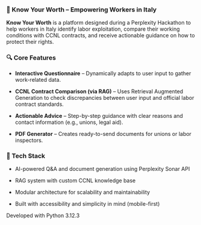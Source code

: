 ### 🧾 Know Your Worth – Empowering Workers in Italy
**Know Your Worth** is a platform designed during a Perplexity Hackathon to help workers in Italy identify labor exploitation, compare their working conditions with CCNL contracts, and receive actionable guidance on how to protect their rights.

### 🔍 Core Features
- **Interactive Questionnaire** – Dynamically adapts to user input to gather work-related data.

- **CCNL Contract Comparison (via RAG)** – Uses Retrieval Augmented Generation to check discrepancies between user input and official labor contract standards.

- **Actionable Advice** – Step-by-step guidance with clear reasons and contact information (e.g., unions, legal aid).

- **PDF Generator** – Creates ready-to-send documents for unions or labor inspectors.

### 🧠 Tech Stack
- AI-powered Q&A and document generation using Perplexity Sonar API

- RAG system with custom CCNL knowledge base

- Modular architecture for scalability and maintainability

- Built with accessibility and simplicity in mind (mobile-first)

Developed with Python 3.12.3